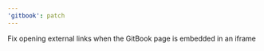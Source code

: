 ```yaml
---
'gitbook': patch
---
```


Fix opening external links when the GitBook page is embedded in an iframe
